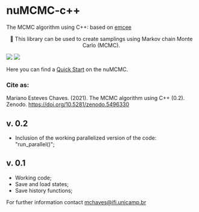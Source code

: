 # nuMCMC-c++
The MCMC algorithm using C++: based on <a href=https://emcee.readthedocs.io/en/stable/ >emcee</a>

<p align="center">🚀 This library can be used to create samplings using Markov chain Monte Carlo (MCMC).</p>

<img src="https://img.shields.io/static/v1?label=version&message=v0.2&color=blue&style=for-the-badge&logo=c++"/> <img src="https://img.shields.io/static/v1?label=license&message=MIT&color=blue&style=for-the-badge&logo=none"/>

Here you can find a <a href=https://marianochaves.github.io/mcmc.html>Quick Start</a> on the nuMCMC.

### Cite as:
Mariano Esteves Chaves. (2021). The MCMC algorithm using C++ (0.2). Zenodo. https://doi.org/10.5281/zenodo.5496330

## v. 0.2
* Inclusion of the working parallelized version of the code: "run_parallel()";

## v. 0.1
* Working code;
* Save and load states;
* Save history functions;

For further information contact mchaves@ifi.unicamp.br
